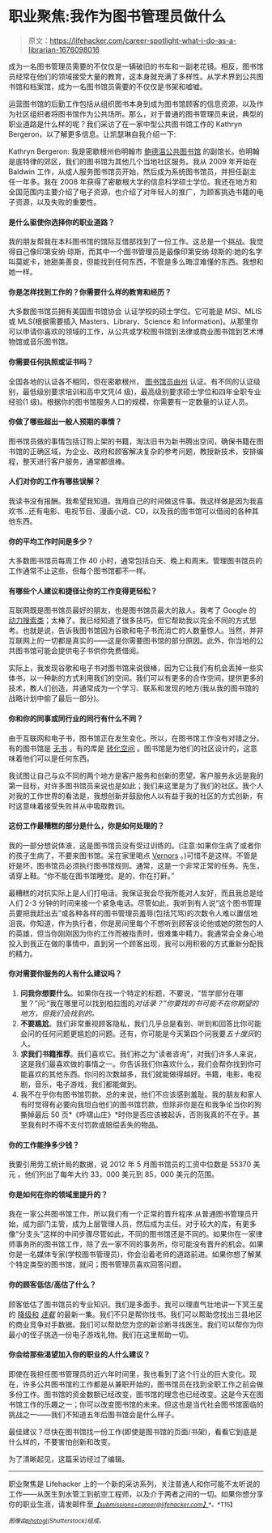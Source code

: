 # 职业聚焦:我作为图书管理员做什么

> 原文：<https://lifehacker.com/career-spotlight-what-i-do-as-a-librarian-1676098016>

成为一名图书管理员需要的不仅仅是一辆破旧的书车和一副老花镜。相反，图书馆员经常在他们的领域接受大量的教育，这本身就充满了多样性。从学术界到公共图书馆和档案馆，成为一名图书馆员需要的不仅仅是书架和嘘嘘。



运营图书馆的后勤工作包括从组织图书本身到成为图书馆顾客的信息资源，以及作为社区组织者将图书馆作为公共场所。那么，对于普通的图书管理员来说，典型的职业道路是什么样的呢？我们采访了在一家中型公共图书馆工作的 Kathryn Bergeron，以了解更多信息。让凯瑟琳自我介绍一下:

Kathryn Bergeron: 我是密歇根州伯明翰市 [鲍德温公共图书馆](http://www.baldwinlib.org/) 的副馆长。伯明翰是底特律的郊区，我们的图书馆为其他几个当地社区服务。我从 2009 年开始在 Baldwin 工作，从成人服务图书馆员开始，然后成为系统图书馆员，并担任副主任一年多。我在 2008 年获得了密歇根大学的信息科学硕士学位。我还在地方和全国范围内主要介绍了电子资源，也介绍了对年轻人的推广，为顾客挑选书籍的电子资源，以及失败的重要性。

#### 是什么驱使你选择你的职业道路？

我的朋友帮我在本科图书馆的馆际互借部找到了一份工作。这总是一个挑战。我觉得自己像印第安纳·琼斯，而其中一个图书管理员是最像印第安纳·琼斯的:她的名字叫莫妮卡，她甜美善良，但能找到任何东西，不管是多么晦涩难懂的东西。我想和她一样。

#### 你是怎样找到工作的？你需要什么样的教育和经历？

大多数图书馆员拥有美国图书馆协会 认证学校的硕士学位。它可能是 MSI、MLIS 或 MLS(根据需要插入 Masters、Library、Science 和 Information)。从那里你可以申请你喜欢的领域的工作，从公共或学校图书馆到法律或商业图书馆到艺术博物馆或音乐图书馆。

#### 你需要任何执照或证书吗？

全国各地的认证各不相同，但在密歇根州， [图书馆员由州](https://www.michigan.gov/libraryofmichigan/0,2351,7-160-18668_18685-226645--,00.html) 认证。有不同的认证级别，最低级别要求培训和高中文凭(4 级)，最高级别要求硕士学位和四年全职专业经验(1 级)。根据你的图书馆服务人口的规模，你需要有一定数量的认证人员。

#### 你做了哪些超出一般人预期的事情？

图书馆员做的事情包括订购上架的书籍，淘汰旧书为新书腾出空间，确保书籍在图书馆的正确区域，为企业、政府和顾客解决复杂的参考问题，教授新技术，安排编程，整天进行客户服务，通常都很棒。

#### 人们对你的工作有哪些误解？

我读书没有报酬。我希望我知道。我用自己的时间做这件事。我这样做是因为我喜欢书…还有电影、电视节目、漫画小说、CD，以及我的图书馆可以借阅的各种其他东西。

#### 你的平均工作时间是多少？

大多数图书馆员每周工作 40 小时，通常包括白天、晚上和周末。管理图书馆员的工作通常不止这些，但每个图书馆都不一样。

#### 有哪些个人建议和捷径让你的工作变得更轻松？

互联网既是图书馆员最好的朋友，也是图书馆员最大的敌人。我考了 Google 的 [动力搜索类](http://www.google.com/insidesearch/landing/powersearching.html)；太棒了。我已经知道了很多技巧，但它帮助我以完全不同的方式思考。也就是说，告诉我图书馆因为谷歌和电子书而消亡的人数量惊人。当然，并非互联网上的一切都是真实的——这是你需要图书馆的部分原因。此外，你当地的公共图书馆可能会提供电子书供你免费借阅。

实际上，我发现谷歌和电子书对图书馆来说很棒，因为它让我们有机会丢掉一些实体书，以一种新的方式利用我们的空间。我们可以有更多的合作空间，提供更多的技术，教人们创造，并通常成为一个学习、联系和发现的地方(我从我的图书馆的战略计划中偷了最后一部分)。

#### 你和你的同事或同行业的同行有什么不同？

由于互联网和电子书，图书馆正在发生变化。所以，在图书馆工作没有对错之分。有的图书馆是 [无书](http://www.latimes.com/books/jacketcopy/la-et-jc-florida-polytechnic-opens-with-bookless-library-20140820-story.html) 。有的库是 [转化空间](http://chattlibrary.org/4th-floor) 。图书馆是为他们的社区设计的，这意味着他们可以是任何东西。

我试图让自己与众不同的两个地方是客户服务和创新的愿望。客户服务永远是我的第一目标，对许多图书馆员来说也是如此；我们来这里是为了我们的社区。我个人对我的工作世界的看法是，我想创新并鼓励他人以有益于我的社区的方式创新，有时这意味着接受失败并从中吸取教训。

#### 这份工作最糟糕的部分是什么，你是如何处理的？

我的一部分想说体液，这是图书馆员没有受过训练的。(注意:如果你生病了或者你的孩子生病了，不要来图书馆。呆在家里喝点 [Vernors](http://www.drpeppersnapplegroup.com/brands/vernors/) 。)可惜不是这样。不管是好是坏，图书馆员必须执行图书馆规则。通常，这是一个非常正常的任务。先生，请穿上鞋。“你不能在图书馆睡觉。是的，你在打鼾。”

最糟糕的对抗实际上是人们打电话。我保证我会尽我所能对人友好，而且我总是给人们 2-3 分钟的时间来接一个紧急电话。尽管如此，我听到有人说“这个图书管理员要把我赶出去”或各种各样的图书管理员羞辱(包括咒骂)的次数令人难以置信地沮丧。你知道，作为执行者，你是房间里每个不想听到顾客谈论他或她的脓包的人的英雄，但当你刚刚因为你的工作而被指责时，很难集中精力。我通常会全身心地投入到我正在做的事情中，直到另一个顾客出现，我可以用积极的方式重新分配我的精力。

#### 你对需要你服务的人有什么建议吗？

1.  **问我你想要什么**。如果你在找一个特定的标题，不要说，“哲学部分在哪里？”问:“我在哪里可以找到柏拉图的*对话录？”你要找的书可能不在你期望的地方，但我们会找到的。*
2.  **不要尴尬**。我们非常重视顾客隐私，我们几乎总是看到、听到和回答比你可能会问的任何问题更尴尬的问题。还有，你可能是今天第四个问我要*五十度灰*的人。
3.  **求我们书籍推荐**。我们喜欢它。我们称之为“读者咨询”，对我们许多人来说，这是我们最喜欢做的事情之一。你告诉我们你喜欢什么，我们会帮你找到你可能喜欢的其他东西。你问的次数越多，我们就能做得越好。书籍，电影，电视剧，音乐，电子游戏，我们都能做到。
4.  我不在乎你有图书馆罚款。总的来说，他们不应该感到羞耻。我的朋友和家人有时觉得有必要向我坦白他们的图书馆罚款，但除非你是在和我争论当你的狗撕掉最后 50 页*《呼啸山庄》*时你是否应该被起诉，否则我真的不在乎。甚至我有时不得不支付罚款或赔偿丢失的物品。

#### 你的工作能挣多少钱？

我要引用劳工统计局的数据，说 2012 年 5 月图书馆员的工资中位数是 55370 美元 。他们列出了每年大约 33，000 美元到 85，000 美元的范围。

#### 你是如何在你的领域里提升的？

我在一家公共图书馆工作，所以我们有一个正常的晋升程序:从普通图书管理员开始，成为部门主管，成为上层管理人员，然后成为主任。对于较大的库，有更多像“分支头”这样的中间步骤尽管如此，不同的图书馆还是不同的。如果你在一家律师事务所的图书馆工作，除了去一家不同的事务所，你可能没有晋升的机会。如果你是一名媒体专家(学校图书管理员)，你会沿着老师的道路前进。如果你想了解某个特定类型的图书馆，就问；图书管理员喜欢回答问题。

#### 你的顾客低估/高估了什么？

顾客低估了图书馆员的专业知识。我们是多面手。我可以理直气壮地讲一下冥王星 的 [降级和](http://www.space.com/2791-pluto-demoted-longer-planet-highly-controversial-definition.html) [*连载*](http://serialpodcast.org/) 的最新一集。我们不只是帮你找书。我们可以帮助您找出三县地区的商业竞争对手数据。我们可以帮助您为您的新诊断寻找医生。我们可以帮你为你最小的侄子挑选一份电子游戏礼物。我们在这里帮助一切。

#### 你会给那些渴望加入你的职业的人什么建议？

即使在我担任图书管理员的近六年时间里，我也看到了这个行业的巨大变化。现在，许多公共图书馆的工作都是从兼职开始的，图书馆员在找到全职工作之前会做多份工作。图书馆的资金数额已经改变，图书馆的理念也已经改变。这是今天在图书馆工作的乐趣之一；你可以改变图书馆的未来。但这也是当代社会图书馆面临的挑战之一——我们不知道五年后图书馆会是什么样子。

最佳建议？尽快在图书馆找一份工作(即使是图书馆的页面/书架)，看看它到底是什么样的，不要害怕创新和改变。

为了清晰起见，这篇采访经过了编辑。

* * *

职业聚焦是 Lifehacker 上的一个新的采访系列，关注普通人和你可能不太听说的工作——从医生到水管工到航空工程师，以及介于两者之间的一切。如果你想分享你的职业生涯，请发邮件至[<small>*【submissions+career@lifehacker.com】*</small>](mailto:submissions+career@lifehacker.com)<small>*。*T15】</small>

<small>*图像由*</small>[<small>*photogl*</small>](http://www.shutterstock.com/pic.mhtml?id=83045623&src=id)<small>*(Shutterstock)组成。*</small>